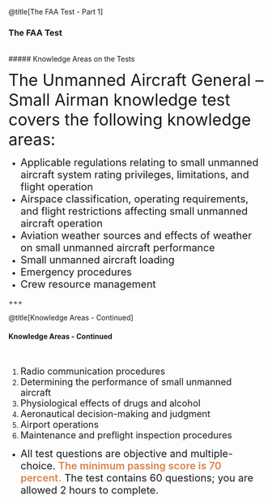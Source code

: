<div class="slide-bg-style-left"></div><div class="slide-bg-style-right"></div>

@title[The FAA Test - Part 1]

### <span class="orange">The FAA Test</span>
<br>
##### Knowledge Areas on the Tests

<span style="font-size:32px;">The Unmanned Aircraft General – Small Airman knowledge test covers the following knowledge areas:</span>
<ul>
  <li class="fragment no-bullet"><span style="font-size: 20px;">Applicable regulations relating to small unmanned aircraft system rating privileges, limitations, and flight operation</span></li>
  <li class="fragment no-bullet"><span style="font-size: 20px;">Airspace classification, operating requirements, and flight restrictions affecting small unmanned aircraft operation</span></li>
  <li class="fragment no-bullet"><span style="font-size: 20px;">Aviation weather sources and effects of weather on small unmanned aircraft performance</span></li>
  <li class="fragment no-bullet"><span style="font-size: 20px;">Small unmanned aircraft loading</span></li>
  <li class="fragment no-bullet"><span style="font-size: 20px;">Emergency procedures</span></li>
  <li class="fragment no-bullet"><span style="font-size: 20px;">Crew resource management</span></li>
</ul>  


+++
<div class="slide-bg-style-left"></div><div class="slide-bg-style-right"></div>

@title[Knowledge Areas - Continued]

#### Knowledge Areas - Continued

<br>

<ol>
  <li><span style="font-size: 18px;">Radio communication procedures</span></li>
  <li><span style="font-size: 18px;">Determining the performance of small unmanned aircraft</span></li>
  <li><span style="font-size: 18px;">Physiological effects of drugs and alcohol</span></li>
  <li><span style="font-size: 18px;">Aeronautical decision-making and judgment</span></li>
  <li><span style="font-size: 18px;">Airport operations</span></li>
  <li><span style="font-size: 18px;">Maintenance and preflight inspection procedures</span></li>  
</ol>

<ul>
  <li class="fragment"><span style="font-size:20px;">All test questions are objective and multiple-choice. <span style="font-weight:600;color:#dd8047;">The minimum passing score is 70 percent.</span> The test contains 60 questions; you are allowed 2 hours to complete.</span></li>
</ul>
